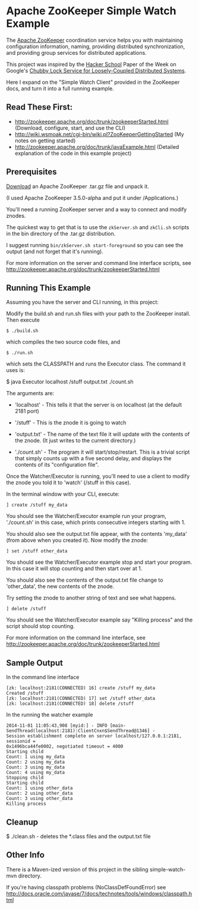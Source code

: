 Apache ZooKeeper Simple Watch Example
=========

The [Apache ZooKeeper](http://zookeeper.apache.org) coordination service helps you with maintaining configuration information,
naming, providing distributed synchronization, and providing group services for distributed applications. 

This project was inspired by the [Hacker School](http://www.hackerschool.com) Paper of the Week on Google's
[Chubby Lock Service for Loosely-Coupled Distributed Systems](https://www.hackerschool.com/blog/49-paper-of-the-week-the-chubby-lock-service-for-loosely-coupled-distributed-systems).

Here I expand on the "Simple Watch Client" provided in the ZooKeeper docs, and turn it into a full running example.

## Read These First:

- http://zookeeper.apache.org/doc/trunk/zookeeperStarted.html (Download, configure, start, and use the CLI)
- http://wiki.wsmoak.net/cgi-bin/wiki.pl?ZooKeeperGettingStarted (My notes on getting started)
- http://zookeeper.apache.org/doc/trunk/javaExample.html (Detailed explanation of the code in this example project)

## Prerequisites

[Download](http://zookeeper.apache.org/releases.html) an Apache ZooKeeper .tar.gz file and unpack it.

(I used Apache ZooKeeper 3.5.0-alpha and put it under /Applications.)

You'll need a running ZooKeeper server and a way to connect and modify znodes.

The quickest way to get that is to use the `zkServer.sh` and `zkCli.sh` scripts in the bin directory of the .tar.gz distribution.

I suggest running `bin/zkServer.sh start-foreground` so you can see the output (and not forget that it's running).

For more information on the server and command line interface scripts, see http://zookeeper.apache.org/doc/trunk/zookeeperStarted.html

## Running This Example

Assuming you have the server and CLI running, in this project:

Modify the build.sh and run.sh files with your path to the ZooKeeper install.  Then execute

    $ ./build.sh

which compiles the two source code files, and 

    $ ./run.sh
    
which sets the CLASSPATH and runs the Executor class.  The command it uses is:

$ java Executor localhost /stuff output.txt ./count.sh

The arguments are:

- 'localhost' - This tells it that the server is on localhost (at the default 2181 port)

- '/stuff' - This is the znode it is going to watch

- 'output.txt' - The name of the text file it will update with the contents of the znode. (It just writes to the current directory.)

- './count.sh' - The program it will start/stop/restart.  This is a trivial script that simply counts up with a five second delay, 
and displays the contents of its "configuration file".

Once the Watcher/Executor is running, you'll need to use a client to modify the znode you told it to 'watch' (/stuff in this case).

In the terminal window with your CLI, execute:

    ] create /stuff my_data

You should see the Watcher/Executor example run your program, './count.sh' in this case, which prints consecutive integers starting with 1.

You should also see the output.txt file appear, with the contents 'my_data' (from above when you created it).  Now modify the znode:

    ] set /stuff other_data

You should see the Watcher/Executor example stop and start your program.  In this case it will stop counting and then start over at 1.

You should also see the contents of the output.txt file change to 'other_data', the new contents of the znode.

Try setting the znode to another string of text and see what happens.

    ] delete /stuff

You should see the Watcher/Executor example say "Killing process" and the script should stop counting.

For more information on the command line interface, see http://zookeeper.apache.org/doc/trunk/zookeeperStarted.html

## Sample Output

In the command line interface

    [zk: localhost:2181(CONNECTED) 16] create /stuff my_data
    Created /stuff
    [zk: localhost:2181(CONNECTED) 17] set /stuff other_data
    [zk: localhost:2181(CONNECTED) 18] delete /stuff

In the running the watcher example

    2014-11-01 11:05:43,908 [myid:] - INFO [main-SendThread(localhost:2181):ClientCnxn$SendThread@1346] - 
    Session establishment complete on server localhost/127.0.0.1:2181, sessionid =
    0x1496bca44fe0002, negotiated timeout = 4000
    Starting child
    Count: 1 using my_data
    Count: 2 using my_data
    Count: 3 using my_data
    Count: 4 using my_data
    Stopping child
    Starting child
    Count: 1 using other_data
    Count: 2 using other_data
    Count: 3 using other_data
    Killing process

## Cleanup

$ ./clean.sh - deletes the *.class files and the output.txt file

## Other Info

There is a Maven-ized version of this project in the sibling simple-watch-mvn directory.

If you're having classpath problems (NoClassDefFoundError) 
see http://docs.oracle.com/javase/7/docs/technotes/tools/windows/classpath.html
